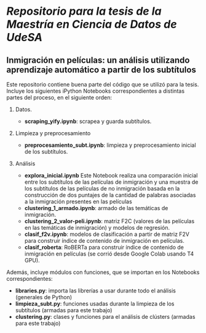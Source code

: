 # _Repositorio para la tesis de la Maestría en Ciencia de Datos de UdeSA_
## Inmigración en películas: un análisis utilizando aprendizaje automático a partir de los subtítulos

Este repositorio contiene buena parte del código que se utilizó para la tesis. Incluye los siguientes iPython Notebooks correspondientes a distintas partes del proceso, en el siguiente orden:

1. Datos. 
    - **scraping_yify.ipynb**: scrapea y guarda subtítulos.
    
2. Limpieza y preprocesamiento
    - **preprocesamiento_subt.ipynb**: limpieza y preprocesamiento inicial de los subtítulos.

3. Análisis
    - **explora_inicial.ipynb** Este Notebook realiza una comparación inicial entre los subtítulos de las películas de inmigración y una muestra de los subtítulos de las películas de no inmigración basada en la construcción de dos puntajes de la cantidad de palabras asociadas a la inmigración presentes en las películas
    - **clustering_1_armado.ipynb**: armado de las temáticas de inmigración.
    - **clustering_2_valor-peli.ipynb**: matriz F2C (valores de las películas en las temáticas de inmigración) y modelos de regresión.
    - **clasif_f2v.ipynb**: modelos de clasificación a partir de matriz F2V para construir índice de contenido de inmigración en películas.
    - **clasif_roberta**: RoBERTa para construir índice de contenido de inmigración en películas (se corrió desde Google Colab usando T4 GPU).

Además, incluye módulos con funciones, que se importan en los Notebooks correspondientes:
- **libraries.py**: importa las librerías a usar durante todo el análisis (generales de Python)
- **limpieza_subt.py**: funciones usadas durante la limpieza de los subtítulos (armadas para este trabajo)
- **clustering.py**: clases y funciones para el análisis de clústers (armadas para este trabajo)



